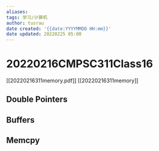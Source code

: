 ```yaml
---
aliases: 
tags: 学习/计算机
author: tusrau
date created: '{{date:YYYYMMDD HH:mm}}'
date updated: 20220225 05:00
---
```


# 20220216CMPSC311Class16

[[20220216311memory.pdf]]
[[20220216311memory]]
## Double Pointers

## Buffers

## Memcpy
